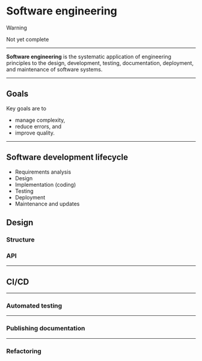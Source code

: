 # Software engineering

> [!WARNING]
> Not yet complete

---


**Software engineering** is the systematic application of engineering principles to the design, development, testing, documentation, deployment, and maintenance of software systems.

---

## Goals


Key goals are to

- manage complexity, 
- reduce errors, and 
- improve quality.

---


## Software development lifecycle


- Requirements analysis
- Design
- Implementation (coding)
- Testing
- Deployment
- Maintenance and updates






## Design

### Structure

### API

---

## CI/CD

---

### Automated testing

---

### Publishing documentation

---

### Refactoring

